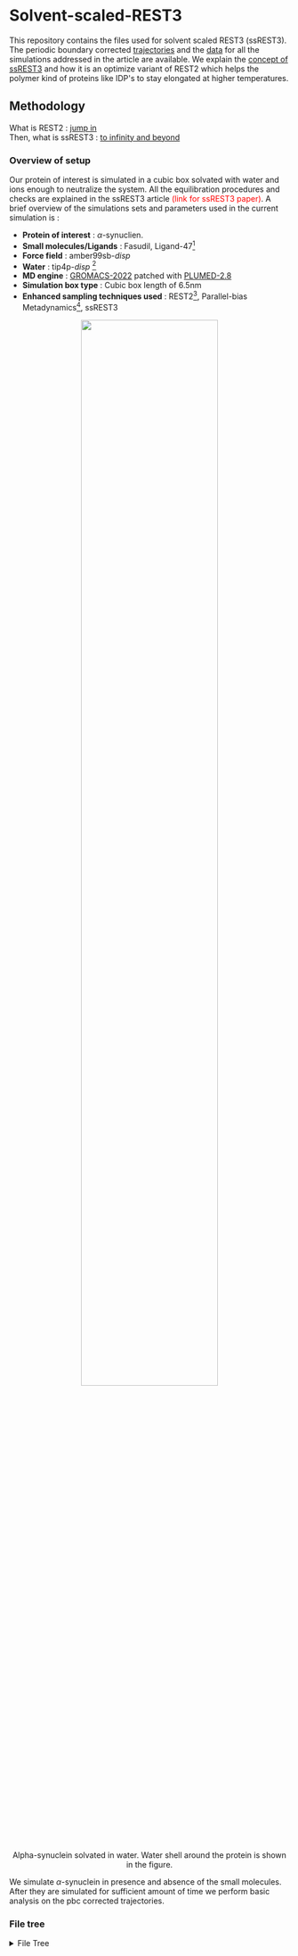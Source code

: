 # Solvent-scaled-REST3

This repository contains the files used for solvent scaled REST3 (ssREST3). The periodic boundary corrected [trajectories](https://dartmouth-my.sharepoint.com/:f:/g/personal/f006f50_dartmouth_edu/Eg2RMLY6NJVPsXMUqPKVceIBsh5mVyRxki1qnTEFOwXq-w?e=6moAve) and the [data](https://dartmouth-my.sharepoint.com/:f:/r/personal/f006f50_dartmouth_edu/Documents/ssREST3_data/json_data?csf=1&web=1&e=dxTG8N) for all the simulations addressed in the article are available. We explain the [concept of ssREST3](./ssREST3.ipynb) and how it is an optimize variant of REST2 which helps the polymer kind of proteins like IDP's to stay elongated at higher temperatures. 

## Methodology
What is REST2 : [jump in](./figures_readme/REST2.md)<br>
Then, what is ssREST3 : [to infinity and beyond](./figures_readme/ssREST3.md)

### Overview of setup
Our protein of interest is simulated in a cubic box solvated with water and ions enough to neutralize the system. All the equilibration procedures and checks are explained in the ssREST3 article <p1 style="color: red;">(link for ssREST3 paper)</p1>. A brief overview of the simulations sets and parameters used in the current simulation is : 

- **Protein of interest** : $\alpha$-synuclien.
- __Small molecules/Ligands__ : Fasudil, Ligand-47[^2]
- **Force field** : amber99sb-*disp*
- **Water** : tip4p-*disp* [^1]
- **MD engine** : [GROMACS-2022](https://www.gromacs.org/) patched with [PLUMED-2.8](https://www.plumed.org/)
- **Simulation box type** : Cubic box length of 6.5nm  
- **Enhanced sampling techniques used** : REST2[^3], Parallel-bias Metadynamics[^4], ssREST3
<!-- ![TOF](./figures_readme/figure_a_blend.wy.png) -->
<!-- <img src="./figures_readme/figure_a_blend.wy.png" width="700" height="400" /> -->

<div align="center">
  <img src="./figures_readme/figure_a_blend.wy.png" width="70%" />
</div>
<p align=center>
  Alpha-synuclein solvated in water. Water shell around the protein is shown in the figure.
</p>

<!-- <figure align=center>
  <img src="./figures_readme/figure_a_blend.wy.png" width="700" height="400" alt="protein-water"/>
  <figcaption>Alpha-synuclein solvated in water. Water shell around the protein is shown in the figure.</figcaption>
</figure> -->

We simulate $\alpha$-synuclein in presence and absence of the small molecules. After they are simulated for sufficient amount of time we perform basic analysis on the pbc corrected trajectories.

### File tree

<details>

<summary>File Tree</summary>

```bash
.
├── Apo
│   └── readme.md
├── Fasudil
│   ├── R2_fas_10reps.ipynb
│   ├── R2_fas_20reps.ipynb
│   ├── R3_fas_16reps.ipynb
│   ├── R3_fas_8reps.ipynb
│   ├── agg_rg_fas_1.ipynb
│   ├── agg_rg_fas_2.ipynb
│   ├── readme.md
│   └── temp_plots_fas_10.ipynb
├── Ligand47
│   ├── R2_lig47_10reps.ipynb
│   ├── R2_lig47_20reps.ipynb
│   ├── R3_lig47_16reps.ipynb
│   ├── R3_lig47_8reps.ipynb
│   ├── agg_rg_lig47_1.ipynb
│   ├── agg_rg_lig47_2.ipynb
│   └── readme.md
├── README.md
├── analysis_PBMetad.py
├── analysis_R2.ipynb
├── analysis_apo.ipynb
├── analysis_ssR3.ipynb
├── comparision_plots.ipynb
├── figures_readme
│   ├── REST2.md
│   ├── figure_a_blend.wy.png
│   └── ssREST3.md
├── q_bootstrap_fas.npy
├── q_bootstrap_lig4.npy
└── scripts
    ├── Block_analysis.py
    ├── __init__.py
    ├── __pycache__
    │   ├── Block_analysis.cpython-311.pyc
    │   ├── plot.cpython-311.pyc
    │   ├── plot_external_def.cpython-311.pyc
    │   ├── plot_old.cpython-311.pyc
    │   ├── small_utilities.cpython-311.pyc
    │   └── structure_analysis_changes.cpython-311.pyc
    ├── plot.py
    ├── plot_def.py
    ├── plot_external_def.py
    ├── plot_old.py
    ├── readme.md
    ├── small_utilities.py
    ├── structure_analysis_changes.py
    └── temp_plots_fas_10.ipynb
```
## Authors
- [Jaya Krishna K](https://github.com/vilaxara)
- [Korey Reed](https://github.com/koreyr)
- [Paul Robustelli](https://github.com/paulrobustelli)

## References

[^1]: P. Robustelli, S. Piana, D.E. Shaw, Developing a molecular dynamics force field for both folded and disordered protein states, Proc. Natl. Acad. Sci. U.S.A., 115 (21) E4758-E4766, https://doi.org/10.1073/pnas.1800690115 (2018).
[^2]: Paul Robustelli, Alain Ibanez-de-Opakua, Cecily Campbell-Bezat, Fabrizio Giordanetto, Stefan Becker, Markus Zweckstetter, Albert C. Pan, and David E. Shaw, Molecular Basis of Small-Molecule Binding to α-Synuclein, Journal of the American Chemical Society 144 (6), 2501-2510, [DOI: 10.1021/jacs.1c07591](https://doi.org/10.1021/jacs.1c07591) (2022)
[^3]: Lingle Wang, Richard A. Friesner, and B. J. Berne, Replica Exchange with Solute Scaling: A More Efficient Version of Replica Exchange with Solute Tempering (REST2), The Journal of Physical Chemistry B 115 (30), 9431-9438, [DOI: 10.1021/jp204407d](https://doi.org/10.1021/jp204407d) (2011)
[^4]: Jim Pfaendtner and Massimiliano Bonomi, Efficient Sampling of High-Dimensional Free-Energy Landscapes with Parallel Bias Metadynamics, Journal of Chemical Theory and Computation 11 (11), 5062-5067, [DOI: 10.1021/acs.jctc.5b00846](https://doi.org/10.1021/acs.jctc.5b00846) (2015)

